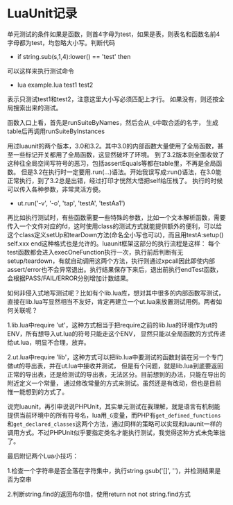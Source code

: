 LuaUnit记录
====
单元测试的条件如果是函数，则首4字母为test，如果是表，则表名和函数名前4字母都为test，均忽略大小写。判断代码

* if string.sub(s,1,4):lower() == 'test' then

可以这样来执行测试命令

* lua example.lua test1 test2

表示只测试test1和test2，注意这里大小写必须匹配上才行。
如果没有，则还按全局搜索出来的测试。

函数入口上看，首先是runSuiteByNames，然后会从`_G`中取合适的名字，
生成table后再调用runSuiteByInstances

用过luaunit的两个版本，3.0和3.2。其中3.0的内部函数大量使用了全局函数，甚至一些标记开关都用了全局函数，这显然破坏了环境。
到了3.2版本则全面收敛了这种往全局空间写符号的恶习，包括assertEquals等都在table里，不再是全局函数。
但是3.2在执行时一定要用.run(...)语法。开始我误写成:run()语法，在3.0能正常执行，到了3.2总是出错，经过打印才恍然大悟把self给压栈了。
执行的时候可以传入各种参数，非常灵活方便。

* ut.run('-v', '-o', 'tap', 'testA', 'testAa1')

再比如执行测试时，有些函数需要一些特殊的参数，比如一个文本解析函数，需要传入一个文件对应的fd，这时使用class的测试方式就能提供额外的便利，可以给这个class定义setUp和tearDown方法(命名全小写也可以)，而且用testA:setup() self.xxx end这种格式也是允许的。luaunit框架这部分的执行流程是这样：
每个test函数都会进入execOneFunction执行一次，执行前后判断有无setup/teardown，有就自动调用这两个方法，执行则通过xpcall因此即使内部assert/error也不会异常退出。执行结果保存下来后，退出前执行endTest函数，会根据PASS/FAIL/ERROR分别增加计数结果。

如何非侵入式地写测试呢？比如有个lib.lua库，想对其中很多的内部函数写测试，
直接在lib.lua写显然相当不友好，肯定再建立一个ut.lua来放置测试用例。两者如何关联呢？

1.lib.lua中require 'ut'，这种方式相当于把require之前的lib.lua的环境作为ut的ENV，所有想导入ut.lua的符号只能走这个ENV，
显然只能以全局函数的方式传递给ut.lua，明显不合理，放弃。

2.ut.lua中require 'lib'，这种方式可以把lib.lua中要测试的函数封装在另一个专门做ut的导出表，并在ut.lua中接收并测试，
但是有个问题，就是lib.lua到底要返回正常的导出表，还是给测试的导出表，无法区分。目前想到的办法，只能在导出的附近定义一个常量，
通过修改常量的方式来测试。虽然还是有改动，但也是目前惟一能想到的方式了。

说完luaunit，再引申说说PHPUnit，其实单元测试在我理解，就是语言有机制能提供当前环境中的所有符号名，lua用`_G`变量，而PHP有`get_defined_functions`和`get_declared_classes`这两个方法，通过同样的策略可以实现和luaunit一样的调用方式。不过PHPUnit似乎要指定类名才能执行测试，我觉得这种方式未免笨拙了。

最后附记两个Lua小技巧：

1.检查一个字符串是否全落在字符集中，执行string.gsub('[]', '')，并检测结果是否为空串

2.判断string.find的返回布尔值，使用return not not string.find方式